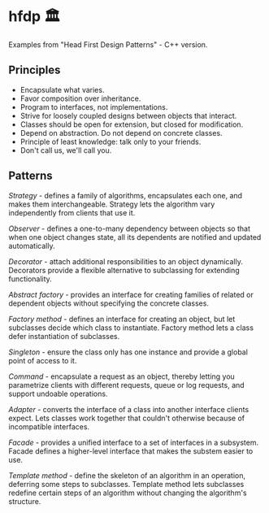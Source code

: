 # hfdp 🏛

Examples from "Head First Design Patterns" - C++ version.

## Principles

* Encapsulate what varies.
* Favor composition over inheritance.
* Program to interfaces, not implementations.
* Strive for loosely coupled designs between objects that interact.
* Classes should be open for extension, but closed for modification.
* Depend on abstraction. Do not depend on concrete classes.
* Principle of least knowledge: talk only to your friends.
* Don't call us, we'll call you.

## Patterns

*Strategy* - defines a family of algorithms, encapsulates each one, and makes them interchangeable. Strategy lets the algorithm vary independently from clients that use it.

*Observer* - defines a one-to-many dependency between objects so that when one object changes state, all its dependents are notified and updated automatically.

*Decorator* - attach additional responsibilities to an object dynamically. Decorators provide a flexible alternative to subclassing for extending functionality.

*Abstract factory* - provides an interface for creating families of related or dependent objects without specifying the concrete classes.

*Factory method* - defines an interface for creating an object, but let subclasses decide which class to instantiate. Factory method lets a class defer instantiation of subclasses.

*Singleton* - ensure the class only has one instance and provide a global point of access to it.

*Command* - encapsulate a request as an object, thereby letting you parametrize clients with different requests, queue or log requests, and support undoable operations.

*Adapter* - converts the interface of a class into another interface clients expect. Lets classes work together that couldn't otherwise because of incompatible interfaces.

*Facade* - provides a unified interface to a set of interfaces in a subsystem. Facade defines a higher-level interface that makes the substem easier to use.

*Template method* - define the skeleton of an algorithm in an operation, deferring some steps to subclasses. Template method lets subclasses redefine certain steps of an algorithm without changing the algorithm's structure.
